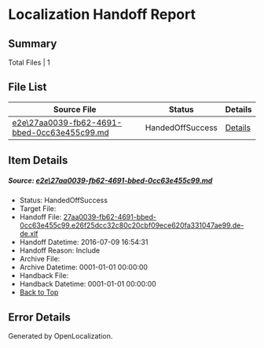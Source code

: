 # <a name='report-top'></a> Localization Handoff Report

## Summary
 Total Files | 1

## File List
 Source File | Status | Details 
 ----------- | ------ | ------- 
 [e2e\27aa0039-fb62-4691-bbed-0cc63e455c99.md](https://github.com/OpenLocalizationTestOrg/oltest/blob/424a32f548531213f8eba9f7e0bd3fd0f88790d8/e2e/27aa0039-fb62-4691-bbed-0cc63e455c99.md) | HandedOffSuccess | [Details](#4f88d2c8596d5a63f2d1419edad9aaa254ec2e701)

## Item Details
##### <a name='4f88d2c8596d5a63f2d1419edad9aaa254ec2e701'></a> Source: [e2e\27aa0039-fb62-4691-bbed-0cc63e455c99.md](https://github.com/OpenLocalizationTestOrg/oltest/blob/424a32f548531213f8eba9f7e0bd3fd0f88790d8/e2e/27aa0039-fb62-4691-bbed-0cc63e455c99.md)
* Status: HandedOffSuccess
* Target File: 
* Handoff File: [27aa0039-fb62-4691-bbed-0cc63e455c99.e26f25dcc32c80c20cbf09ece620fa331047ae99.de-de.xlf](https://github.com/OpenLocalizationTestOrg/olhandoff-e2e/blob/fb44f607fc4985687e0e0f0adb6bbd29d0916b83/ol-handoff/OpenLocalizationTestOrg/oltest-dede-fly/ci/ht/27aa0039-fb62-4691-bbed-0cc63e455c99.e26f25dcc32c80c20cbf09ece620fa331047ae99.de-de.xlf)
* Handoff Datetime: 2016-07-09 16:54:31
* Handoff Reason: Include
* Archive File: 
* Archive Datetime: 0001-01-01 00:00:00
* Handback File: 
* Handback Datetime: 0001-01-01 00:00:00
* [Back to Top](#report-top)


## Error Details

Generated by OpenLocalization.
